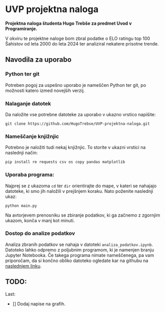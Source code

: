 # UVP projektna naloga
**Projektna naloga študenta Hugo Trebše za predmet Uvod v Programiranje.**

V okviru te projektne naloge bom zbral podatke o ELO ratingu top 100 Šahistov od leta 2000 do leta 2024 ter analiziral nekatere prisotne trende.

## Navodila za uporabo
### Python ter git
Potreben pogoj za uspešno uporabo je nameščen Python ter git, po možnosti katero izmed novejših verzij.
### Nalaganje datotek
Da naložite vse potrebne datoteke za uporabo v ukazno vrstico napišite:
```console
git clone https://github.com/HugoTrebse/UVP-projektna-naloga.git
```
### Nameščanje knjižnjic
Potrebno je naložiti tudi nekaj knjižnjic. To storite v ukazni vrstici na naslednji način:
```console
pip install re requests csv os copy pandas matplotlib
```
### Uporaba programa:
Najprej se z ukazoma  ``` cd ``` ter ``` dir ``` orientirajte do mape, v kateri se nahajajo datoteke, ki smo jih naložili v prejšnjem koraku.
Nato poženite naslednji ukaz:
```console
python main.py
```
Na avtorjevem prenosniku se zbiranje podatkov, ki ga začnemo z zgornjim ukazom, konča v manj kot minuti.
### Dostop do analize podatkov
Analiza zbranih podatkov se nahaja v datoteki ```analiza_podatkov.ipynb```.
Datoteko lahko odpremo z poljubnim programom, ki je namenjen branju Jupyter Notebooka. Če takega programa nimate nameščenega, pa vam priporočam, da si končno obliko datoteko ogledate kar na githubu na [naslednjem linku](https://github.com/HugoTrebse/UVP-projektna-naloga/blob/main/analiza_podatkov.ipynb).


## TODO:
Last:
- [] Dodaj napise na grafih.